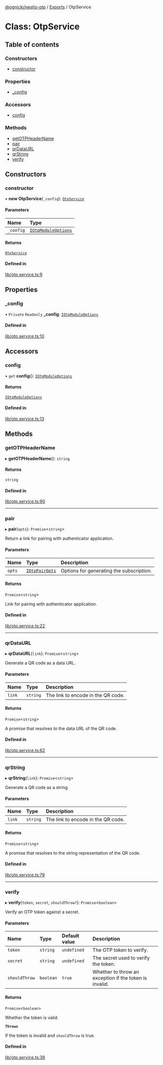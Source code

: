 [@ognicki/nestjs-otp](../README.md) / [Exports](../modules.md) / OtpService

# Class: OtpService

## Table of contents

### Constructors

- [constructor](OtpService.md#constructor)

### Properties

- [\_config](OtpService.md#_config)

### Accessors

- [config](OtpService.md#config)

### Methods

- [getOTPHeaderName](OtpService.md#getotpheadername)
- [pair](OtpService.md#pair)
- [qrDataURL](OtpService.md#qrdataurl)
- [qrString](OtpService.md#qrstring)
- [verify](OtpService.md#verify)

## Constructors

### constructor

• **new OtpService**(`_config`): [`OtpService`](OtpService.md)

#### Parameters

| Name | Type |
| :------ | :------ |
| `_config` | [`IOtpModuleOptions`](../interfaces/IOtpModuleOptions.md) |

#### Returns

[`OtpService`](OtpService.md)

#### Defined in

[lib/otp.service.ts:9](https://github.com/mwognicki/nestjs-otp/blob/3c1985d/lib/otp.service.ts#L9)

## Properties

### \_config

• `Private` `Readonly` **\_config**: [`IOtpModuleOptions`](../interfaces/IOtpModuleOptions.md)

#### Defined in

[lib/otp.service.ts:10](https://github.com/mwognicki/nestjs-otp/blob/3c1985d/lib/otp.service.ts#L10)

## Accessors

### config

• `get` **config**(): [`IOtpModuleOptions`](../interfaces/IOtpModuleOptions.md)

#### Returns

[`IOtpModuleOptions`](../interfaces/IOtpModuleOptions.md)

#### Defined in

[lib/otp.service.ts:13](https://github.com/mwognicki/nestjs-otp/blob/3c1985d/lib/otp.service.ts#L13)

## Methods

### getOTPHeaderName

▸ **getOTPHeaderName**(): `string`

#### Returns

`string`

#### Defined in

[lib/otp.service.ts:90](https://github.com/mwognicki/nestjs-otp/blob/3c1985d/lib/otp.service.ts#L90)

___

### pair

▸ **pair**(`opts`): `Promise`\<`string`\>

Return a link for pairing with authenticator application.

#### Parameters

| Name | Type | Description |
| :------ | :------ | :------ |
| `opts` | [`IOtpPairOpts`](../interfaces/IOtpPairOpts.md) | Options for generating the subscription. |

#### Returns

`Promise`\<`string`\>

Link for pairing with authenticator application.

#### Defined in

[lib/otp.service.ts:22](https://github.com/mwognicki/nestjs-otp/blob/3c1985d/lib/otp.service.ts#L22)

___

### qrDataURL

▸ **qrDataURL**(`link`): `Promise`\<`string`\>

Generate a QR code as a data URL.

#### Parameters

| Name | Type | Description |
| :------ | :------ | :------ |
| `link` | `string` | The link to encode in the QR code. |

#### Returns

`Promise`\<`string`\>

A promise that resolves to the data URL of the QR code.

#### Defined in

[lib/otp.service.ts:62](https://github.com/mwognicki/nestjs-otp/blob/3c1985d/lib/otp.service.ts#L62)

___

### qrString

▸ **qrString**(`link`): `Promise`\<`string`\>

Generate a QR code as a string.

#### Parameters

| Name | Type | Description |
| :------ | :------ | :------ |
| `link` | `string` | The link to encode in the QR code. |

#### Returns

`Promise`\<`string`\>

A promise that resolves to the string representation of the QR code.

#### Defined in

[lib/otp.service.ts:79](https://github.com/mwognicki/nestjs-otp/blob/3c1985d/lib/otp.service.ts#L79)

___

### verify

▸ **verify**(`token`, `secret`, `shouldThrow?`): `Promise`\<`boolean`\>

Verify an OTP token against a secret.

#### Parameters

| Name | Type | Default value | Description |
| :------ | :------ | :------ | :------ |
| `token` | `string` | `undefined` | The OTP token to verify. |
| `secret` | `string` | `undefined` | The secret used to verify the token. |
| `shouldThrow` | `boolean` | `true` | Whether to throw an exception if the token is invalid. |

#### Returns

`Promise`\<`boolean`\>

Whether the token is valid.

**`Throws`**

If the token is invalid and `shouldThrow` is true.

#### Defined in

[lib/otp.service.ts:38](https://github.com/mwognicki/nestjs-otp/blob/3c1985d/lib/otp.service.ts#L38)
